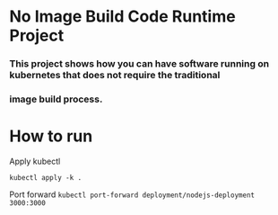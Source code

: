 
# No Image Build Code Runtime Project

### This project shows how you can have software running on kubernetes that does not require the traditional
### image build process.


# How to run

Apply kubectl

`kubectl apply -k .`

Port forward
`kubectl port-forward deployment/nodejs-deployment 3000:3000`